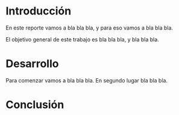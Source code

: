 # Introducción

En este reporte vamos a bla bla bla, y para eso vamos a bla bla bla.

El objetivo general de este trabajo es bla bla bla, y bla bla bla.

# Desarrollo

Para comenzar vamos a bla bla bla.
En segundo lugar bla bla bla.

# Conclusión